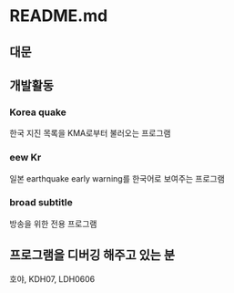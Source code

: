 # README.md
## 대문

## 개발활동

### Korea quake
한국 지진 목록을 KMA로부터 불러오는 프로그램

### eew Kr
일본 earthquake early warning를 한국어로 보여주는 프로그램

### broad subtitle
방송을 위한 전용 프로그램

## 프로그램을 디버깅 해주고 있는 분
호야, KDH07, LDH0606
